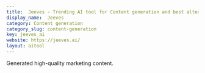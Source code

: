 ```yaml
---
title:  Jeeves - Trending AI tool for Content generation and best alternatives
display_name:  Jeeves
category: Content generation
category_slug: content-generation
key: jeeves_ai
website: https://jeeves.ai/
layout: aitool
---
```


Generated high-quality marketing content.
